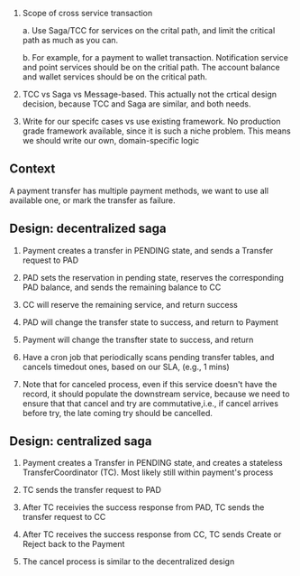 1. Scope of cross service transaction

    a. Use Saga/TCC for services on the crital path, and limit the critical path as much as you can.

    b. For example, for a payment to wallet transaction. Notification service and point services should be on the critial path. The account balance and wallet services should be on the critical path.

2. TCC vs Saga vs Message-based. This actually not the crtical design decision, because TCC and Saga are similar, and both needs.

4. Write for our specifc cases vs use existing framework. No production grade framework available, since it is such a niche problem. This means we should write our own, domain-specific logic


Context
--------
A payment transfer has multiple payment methods, we want to use all available one, or mark the transfer as failure.

Design: decentralized saga
----------

1. Payment creates a transfer in PENDING state, and sends a Transfer request to PAD

2. PAD sets the reservation in pending state, reserves the corresponding PAD balance, and sends the remaining balance to CC

3. CC will reserve the remaining service, and return success

4. PAD will change the transfer state to success, and return to Payment

5. Payment will change the transfter state to success, and return

6. Have a cron job that periodically scans pending transfer tables, and cancels timedout ones, based on our SLA, (e.g., 1 mins)

7. Note that for canceled process, even if this service doesn't have the record, it should populate the downstream service, because we need to ensure that that cancel and try are commutative,i.e., if cancel arrives before try, the late coming try should be cancelled.


Design: centralized saga
----------

1. Payment creates a Transfer in PENDING state, and creates a stateless TransferCoordinator (TC). Most likely still within payment's process

2. TC sends the transfer request to PAD

3. After TC receivies the success response from PAD, TC sends the transfer request to CC  

4. After TC receives the success response from CC, TC sends Create or Reject back to the Payment 

5. The cancel process is similar to the decentralized design
